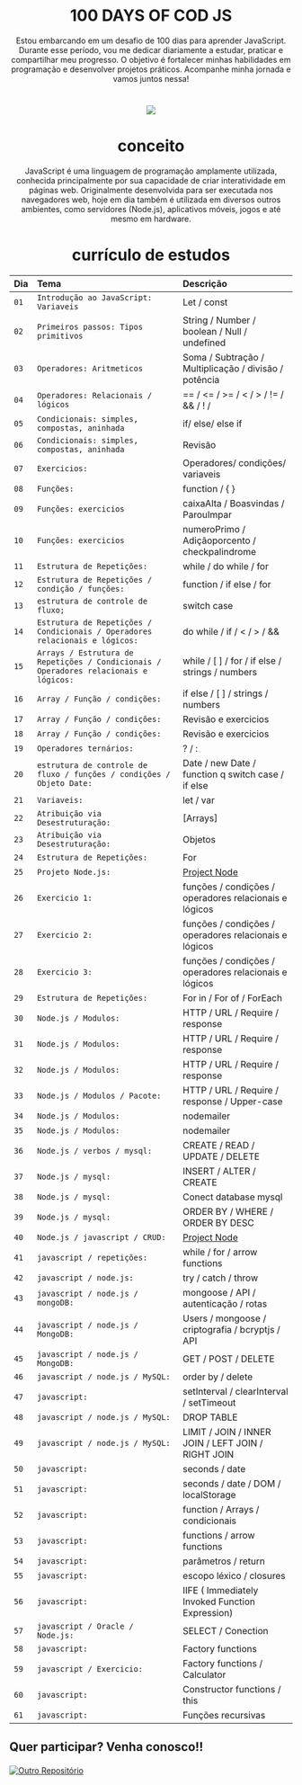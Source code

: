<div align="center">

# 100 DAYS OF COD JS
Estou embarcando em um desafio de 100 dias para aprender JavaScript. Durante esse período, vou me dedicar diariamente a estudar, praticar e compartilhar meu progresso. O objetivo é fortalecer minhas habilidades em programação e desenvolver projetos práticos. Acompanhe minha jornada e vamos juntos nessa!
#

</div>

<p align="center"><img src="http://img.shields.io/static/v1?label=STATUS&message=EM%20DESENVOLVIMENTO&color=GREEN&style=for-the-badge"/></p> 

<div align="center">

# conceito
JavaScript é uma linguagem de programação amplamente utilizada, conhecida principalmente por sua capacidade de criar interatividade em páginas web. Originalmente desenvolvida para ser executada nos navegadores web, hoje em dia também é utilizada em diversos outros ambientes, como servidores (Node.js), aplicativos móveis, jogos e até mesmo em hardware.

# currículo de estudos

</div>

| Dia  | Tema       | Descrição                           |
| :---------------- | :--------- | :---------------------------------- |
| `01` | `Introdução ao JavaScript: Variaveis` | Let / const |
| `02` | `Primeiros passos: Tipos primitivos` | String / Number / boolean / Null / undefined |
| `03` | `Operadores: Aritmeticos` | Soma / Subtração / Multiplicação / divisão / potência |
| `04` | `Operadores: Relacionais / lógicos ` | == / <= / >= / < / > / != / && / ! / |
| `05` | `Condicionais: simples, compostas, aninhada ` | if/ else/ else if |
| `06` | `Condicionais: simples, compostas, aninhada ` | Revisão |
| `07` | `Exercicios: ` | Operadores/ condições/ variaveis |
| `08` | `Funções: ` | function / { } |
| `09` | `Funções: exercicios ` | caixaAlta / Boasvindas / ParouImpar |
| `10` | `Funções: exercicios ` | numeroPrimo / Adiçãoporcento / checkpalindrome |
| `11` | `Estrutura de Repetições: ` | while / do while / for |
| `12` | `Estrutura de Repetições / condição / funções: ` | function / if else / for |
| `13` | `estrutura de controle de fluxo; ` | switch case |
| `14` | `Estrutura de Repetições / Condicionais / Operadores relacionais e lógicos: ` |  do while / if / < / > / && |
| `15` | `Arrays / Estrutura de Repetições / Condicionais / Operadores relacionais e lógicos: ` | while / [ ] / for / if else / strings / numbers |
| `16` | `Array / Função / condições: ` | if else / [ ] / strings / numbers |
| `17` | `Array / Função / condições: ` | Revisão e exercicios |
| `18` | `Array / Função / condições: ` | Revisão e exercicios |
| `19` | `Operadores ternários: ` | ? / : |
| `20` | `estrutura de controle de fluxo / funções / condições / Objeto Date: ` | Date / new Date / function q switch case / if else |
| `21` | `Variaveis: ` | let / var |
| `22` | `Atribuição via Desestruturação: ` |  [Arrays]  |
| `23` | `Atribuição via Desestruturação: ` |  Objetos  |
| `24` | `Estrutura de Repetições: ` |  For  |
| `25` | `Projeto Node.js: ` | [Project Node](https://github.com/xXWilliaN12Xx/BACKEND) |
| `26` | `Exercicio 1: ` | funções / condições / operadores relacionais e lógicos |
| `27` | `Exercicio 2: ` | funções / condições / operadores relacionais e lógicos |
| `28` | `Exercicio 3: ` | funções / condições / operadores relacionais e lógicos |
| `29` | `Estrutura de Repetições: ` |  For in / For of / ForEach  |
| `30` | `Node.js / Modulos: ` |  HTTP / URL / Require / response |
| `31` | `Node.js / Modulos: ` |  HTTP / URL / Require / response |
| `32` | `Node.js / Modulos: ` |  HTTP / URL / Require / response |
| `33` | `Node.js / Modulos / Pacote: ` |  HTTP / URL / Require / response / Upper-case |
| `34` | `Node.js / Modulos: ` |  nodemailer |
| `35` | `Node.js / Modulos: ` |  nodemailer |
| `36` | `Node.js / verbos / mysql: ` | CREATE / READ / UPDATE / DELETE |
| `37` | `Node.js / mysql: ` |  INSERT / ALTER / CREATE |
| `38` | `Node.js / mysql: ` |  Conect database mysql |
| `39` | `Node.js / mysql: ` |  ORDER BY / WHERE / ORDER BY DESC |
| `40` | `Node.js / javascript / CRUD: ` |  [Project Node](https://github.com/xXWilliaN12Xx/Gerenciamento-de-usuarios) |
| `41` | `javascript / repetições: ` | while / for / arrow functions |
| `42` | `javascript / node.js: ` | try / catch / throw |
| `43` | `javascript / node.js / mongoDB: ` | mongoose / API / autenticação / rotas |
| `44` | `javascript / node.js / MongoDB: ` | Users / mongoose / criptografia / bcryptjs / API |
| `45` | `javascript / node.js / MongoDB: ` | GET / POST / DELETE |
| `46` | `javascript / node.js / MySQL: ` | order by / delete |
| `47` | `javascript: ` | setInterval / clearInterval / setTimeout |
| `48` | `javascript / node.js / MySQL: ` | DROP TABLE |
| `49` | `javascript / node.js / MySQL: ` | LIMIT / JOIN / INNER JOIN / LEFT JOIN / RIGHT JOIN |
| `50` | `javascript: ` | seconds / date |
| `51` | `javascript: ` | seconds / date / DOM / localStorage |
| `52` | `javascript: ` | function / Arrays / condicionais |
| `53` | `javascript: ` | functions / arrow functions |
| `54` | `javascript: ` | parâmetros / return |
| `55` | `javascript: ` | escopo léxico / closures |
| `56` | `javascript: ` | IIFE ( Immediately Invoked Function Expression) |
| `57` | `javascript / Oracle / Node.js: ` | SELECT / Conection |
| `58` | `javascript: ` | Factory functions |
| `59` | `javascript / Exercicio: ` | Factory functions / Calculator |
| `60` | `javascript: ` | Constructor functions / this |
| `61` | `javascript: ` | Funções recursivas |

## <p>Quer participar? Venha conosco!!</p>

[![Outro Repositório](https://img.shields.io/badge/%20Repositório-Ver%20Aqui-green.svg)](https://github.com/sspacecoding/100DiasSpaceCoders)

